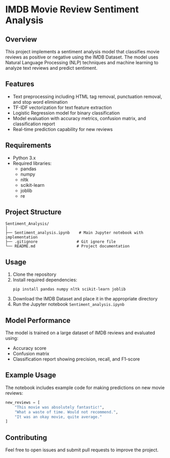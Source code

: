 # IMDB Movie Review Sentiment Analysis

## Overview
This project implements a sentiment analysis model that classifies movie reviews as positive or negative using the IMDB Dataset. The model uses Natural Language Processing (NLP) techniques and machine learning to analyze text reviews and predict sentiment.

## Features
- Text preprocessing including HTML tag removal, punctuation removal, and stop word elimination
- TF-IDF vectorization for text feature extraction
- Logistic Regression model for binary classification
- Model evaluation with accuracy metrics, confusion matrix, and classification report
- Real-time prediction capability for new reviews

## Requirements
- Python 3.x
- Required libraries:
  - pandas
  - numpy
  - nltk
  - scikit-learn
  - joblib
  - re

## Project Structure
```
Sentiment_Analysis/
│
├── Sentiment_analysis.ipynb    # Main Jupyter notebook with implementation
├── .gitignore                 # Git ignore file
└── README.md                  # Project documentation
```

## Usage
1. Clone the repository
2. Install required dependencies:
   ```
   pip install pandas numpy nltk scikit-learn joblib
   ```
3. Download the IMDB Dataset and place it in the appropriate directory
4. Run the Jupyter notebook `Sentiment_analysis.ipynb`

## Model Performance
The model is trained on a large dataset of IMDB reviews and evaluated using:
- Accuracy score
- Confusion matrix
- Classification report showing precision, recall, and F1-score

## Example Usage
The notebook includes example code for making predictions on new movie reviews:
```python
new_reviews = [
    "This movie was absolutely fantastic!",
    "What a waste of time. Would not recommend.",
    "It was an okay movie, quite average."
]
```

## Contributing
Feel free to open issues and submit pull requests to improve the project.
